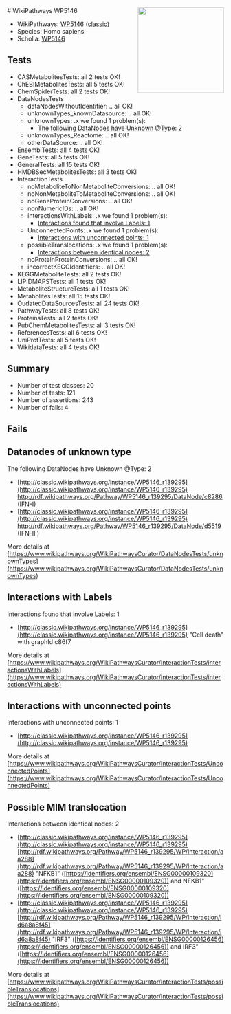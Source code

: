 <img style="float: right; width: 200px" src="https://upload.wikimedia.org/wikipedia/commons/thumb/8/83/Wplogo_with_text_500.png/640px-Wplogo_with_text_500.png" />
# WikiPathways WP5146

* WikiPathways: [WP5146](https://wikipathways.org/pathways/WP5146) ([classic](https://classic.wikipathways.org/instance/WP5146))
* Species: Homo sapiens
* Scholia: [WP5146](https://scholia.toolforge.org/wikipathways/WP5146)
## Tests
* CASMetabolitesTests: all 2 tests OK!
* ChEBIMetabolitesTests: all 5 tests OK!
* ChemSpiderTests: all 2 tests OK!
* DataNodesTests
    * dataNodesWithoutIdentifier: .. all OK!
    * unknownTypes_knownDatasource: .. all OK!
    * unknownTypes: .x we found 1 problem(s):
        * [The following DataNodes have Unknown @Type: 2](#839973e0)
    * unknownTypes_Reactome: .. all OK!
    * otherDataSource: .. all OK!
* EnsemblTests: all 4 tests OK!
* GeneTests: all 5 tests OK!
* GeneralTests: all 15 tests OK!
* HMDBSecMetabolitesTests: all 3 tests OK!
* InteractionTests
    * noMetaboliteToNonMetaboliteConversions: .. all OK!
    * noNonMetaboliteToMetaboliteConversions: .. all OK!
    * noGeneProteinConversions: .. all OK!
    * nonNumericIDs: .. all OK!
    * interactionsWithLabels: .x we found 1 problem(s):
        * [Interactions found that involve Labels: 1](#630d2678)
    * UnconnectedPoints: .x we found 1 problem(s):
        * [Interactions with unconnected points: 1](#35a61ad9)
    * possibleTranslocations: .x we found 1 problem(s):
        * [Interactions between identical nodes: 2](#1c118207)
    * noProteinProteinConversions: .. all OK!
    * incorrectKEGGIdentifiers: .. all OK!
* KEGGMetaboliteTests: all 2 tests OK!
* LIPIDMAPSTests: all 1 tests OK!
* MetaboliteStructureTests: all 1 tests OK!
* MetabolitesTests: all 15 tests OK!
* OudatedDataSourcesTests: all 24 tests OK!
* PathwayTests: all 8 tests OK!
* ProteinsTests: all 2 tests OK!
* PubChemMetabolitesTests: all 3 tests OK!
* ReferencesTests: all 6 tests OK!
* UniProtTests: all 5 tests OK!
* WikidataTests: all 4 tests OK!


## Summary

* Number of test classes: 20
* Number of tests: 121
* Number of assertions: 243
* Number of fails: 4

## Fails

<a name="839973e0" />

## Datanodes of unknown type

The following DataNodes have Unknown @Type: 2

* [http://classic.wikipathways.org/instance/WP5146_r139295](http://classic.wikipathways.org/instance/WP5146_r139295) http://rdf.wikipathways.org/Pathway/WP5146_r139295/DataNode/c8286 (IFN-I)
* [http://classic.wikipathways.org/instance/WP5146_r139295](http://classic.wikipathways.org/instance/WP5146_r139295) http://rdf.wikipathways.org/Pathway/WP5146_r139295/DataNode/d5519 (IFN-II
)


More details at [https://www.wikipathways.org/WikiPathwaysCurator/DataNodesTests/unknownTypes](https://www.wikipathways.org/WikiPathwaysCurator/DataNodesTests/unknownTypes)

<a name="630d2678" />

## Interactions with Labels

Interactions found that involve Labels: 1

* [http://classic.wikipathways.org/instance/WP5146_r139295](http://classic.wikipathways.org/instance/WP5146_r139295) "Cell death" with graphId c86f7


More details at [https://www.wikipathways.org/WikiPathwaysCurator/InteractionTests/interactionsWithLabels](https://www.wikipathways.org/WikiPathwaysCurator/InteractionTests/interactionsWithLabels)

<a name="35a61ad9" />

## Interactions with unconnected points

Interactions with unconnected points: 1

* [http://classic.wikipathways.org/instance/WP5146_r139295](http://classic.wikipathways.org/instance/WP5146_r139295)


More details at [https://www.wikipathways.org/WikiPathwaysCurator/InteractionTests/UnconnectedPoints](https://www.wikipathways.org/WikiPathwaysCurator/InteractionTests/UnconnectedPoints)

<a name="1c118207" />

## Possible MIM translocation

Interactions between identical nodes: 2

* [http://classic.wikipathways.org/instance/WP5146_r139295](http://classic.wikipathways.org/instance/WP5146_r139295) [http://rdf.wikipathways.org/Pathway/WP5146_r139295/WP/Interaction/aa288](http://rdf.wikipathways.org/Pathway/WP5146_r139295/WP/Interaction/aa288) "NFKB1" ([https://identifiers.org/ensembl/ENSG00000109320](https://identifiers.org/ensembl/ENSG00000109320)) and 
NFKB1" ([https://identifiers.org/ensembl/ENSG00000109320](https://identifiers.org/ensembl/ENSG00000109320))
* [http://classic.wikipathways.org/instance/WP5146_r139295](http://classic.wikipathways.org/instance/WP5146_r139295) [http://rdf.wikipathways.org/Pathway/WP5146_r139295/WP/Interaction/id6a8a8f45](http://rdf.wikipathways.org/Pathway/WP5146_r139295/WP/Interaction/id6a8a8f45) "IRF3" ([https://identifiers.org/ensembl/ENSG00000126456](https://identifiers.org/ensembl/ENSG00000126456)) and 
IRF3" ([https://identifiers.org/ensembl/ENSG00000126456](https://identifiers.org/ensembl/ENSG00000126456))


More details at [https://www.wikipathways.org/WikiPathwaysCurator/InteractionTests/possibleTranslocations](https://www.wikipathways.org/WikiPathwaysCurator/InteractionTests/possibleTranslocations)

